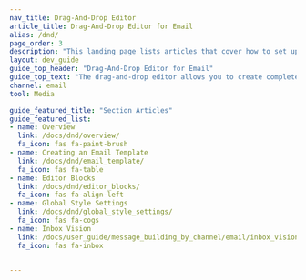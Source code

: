 ```yaml
---
nav_title: Drag-And-Drop Editor
article_title: Drag-And-Drop Editor for Email
alias: /dnd/
page_order: 3
description: "This landing page lists articles that cover how to set up and properly use the drag-and-drop editor provided by Braze."
layout: dev_guide
guide_top_header: "Drag-And-Drop Editor for Email"
guide_top_text: "The drag-and-drop editor allows you to create completely custom and personalized email messages without using HTML."
channel: email
tool: Media

guide_featured_title: "Section Articles"
guide_featured_list:
- name: Overview
  link: /docs/dnd/overview/
  fa_icon: fas fa-paint-brush
- name: Creating an Email Template
  link: /docs/dnd/email_template/
  fa_icon: fas fa-table
- name: Editor Blocks
  link: /docs/dnd/editor_blocks/
  fa_icon: fas fa-align-left
- name: Global Style Settings
  link: /docs/dnd/global_style_settings/
  fa_icon: fas fa-cogs
- name: Inbox Vision
  link: /docs/user_guide/message_building_by_channel/email/inbox_vision/
  fa_icon: fas fa-inbox


---
```

<br><br>
